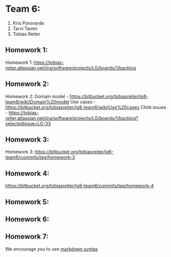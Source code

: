 # Team 6:
1. Kris Porovarde
2. Tarvi Tamm
3. Tobias Reiter

## Homework 1:
Homework 1: https://tobias-reiter.atlassian.net/jira/software/projects/LG/boards/1/backlog  

## Homework 2:
Homework 2:  Domain model - https://bitbucket.org/tobiasreiter/lg8-team6/wiki/Domain%20model
Use cases - https://bitbucket.org/tobiasreiter/lg8-team6/wiki/Use%20cases
Child issues - https://tobias-reiter.atlassian.net/jira/software/projects/LG/boards/1/backlog?selectedIssue=LG-33

## Homework 3:
Homework 3: https://bitbucket.org/tobiasreiter/lg8-team6/commits/tag/homework-3

## Homework 4:
https://bitbucket.org/tobiasreiter/lg8-team6/commits/tag/homework-4

## Homework 5:
<Links to the solution>

## Homework 6:
<Links to the solution>

## Homework 7:
<Links to the solution>

We encourage you to use [markdown syntax](https://confluence.atlassian.com/bitbucketserver/markdown-syntax-guide-776639995.html)